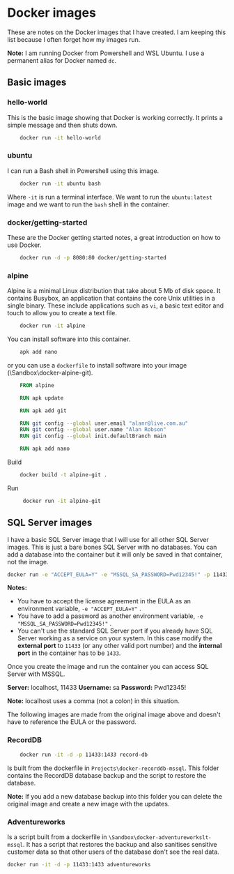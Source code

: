 # Docker images

These are notes on the Docker images that I have created. I am keeping this list because I often forget how my images run.

**Note:** I am running Docker from Powershell and WSL Ubuntu. I use a permanent alias for Docker named ``dc``.

## Basic images

### hello-world

This is the basic image showing that Docker is working correctly. It prints a simple message and then shuts down.

```bash
    docker run -it hello-world
```

### ubuntu

I can run a Bash shell in Powershell using this image.

```bash
    docker run -it ubuntu bash
```

Where ``-it`` is run a terminal interface. We want to run the ``ubuntu:latest`` image and we want to run the ``bash`` shell in the container.

### docker/getting-started

These are the Docker getting started notes, a great introduction on how to use Docker.

```bash
    docker run -d -p 8080:80 docker/getting-started
```

### alpine

Alpine is a minimal Linux distribution that take about 5 Mb of disk space. It contains Busybox, an application that contains the core Unix utilities in a single binary. These include applications such as ``vi``, a basic text editor and touch to allow you to create a text file.

```bash
    docker run -it alpine
```

You can install software into this container.

```bash
    apk add nano
```

or you can use a ``dockerfile`` to install software into your image (\Sandbox\docker-alpine-git).

```dockerfile
    FROM alpine

    RUN apk update

    RUN apk add git 

    RUN git config --global user.email "alanr@live.com.au"
    RUN git config --global user.name "Alan Robson"
    RUN git config --global init.defaultBranch main

    RUN apk add nano
```

Build

```bash
    docker build -t alpine-git .
```

Run 

```bash
     docker run -it alpine-git
```

## SQL Server images

I have a basic SQL Server image that I will use for all other SQL Server images. This is just a bare bones SQL Server with no databases. You can add a database into the container but it will only be saved in that container, not the image.

```bash
docker run -e "ACCEPT_EULA=Y" -e "MSSQL_SA_PASSWORD=Pwd12345!" -p 11433:1433 -d mcr.microsoft.com/mssql/server:2019-latest
```

**Notes:**

* You have to accept the license agreement in the EULA as an environment variable, ``-e "ACCEPT_EULA=Y"`` .
* You have to add a password as another environment variable, ``-e "MSSQL_SA_PASSWORD=Pwd12345!"`` .
* You can't use the standard SQL Server port if you already have SQL Server working as a service on your system. In this case modify the **external port** to ``11433`` (or any other valid port number) and the **internal port** in the container has to be ``1433``.

Once you create the image and run the container you can access SQL Server with MSSQL.

**Server:** localhost, 11433
**Username:** sa
**Password:** Pwd12345!

**Note:** localhost uses a comma (not a colon) in this situation.

The following images are made from the original image above and doesn't have to reference the EULA or the password.

### RecordDB

```bash
    docker run -it -d -p 11433:1433 record-db
```

Is built from the dockerfile in ``Projects\docker-recorddb-mssql``. This folder contains the RecordDB database backup and the script to restore the database.

**Note:** If you add a new database backup into this folder you can delete the original image and create a new image with the updates.

### Adventureworks

Is a script built from a dockerfile in ``\Sandbox\docker-adventureworkslt-mssql``. It has a script that restores the backup and also sanitises sensitive customer data so that other users of the database don't see the real data.

```bash
docker run -it -d -p 11433:1433 adventureworks
```
